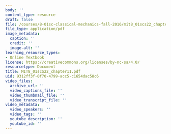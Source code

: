```yaml
---
body: ''
content_type: resource
draft: false
file: /courses/8-01sc-classical-mechanics-fall-2016/mit8_01scs22_chapter11.pdf
file_type: application/pdf
image_metadata:
  caption: ''
  credit: ''
  image-alt: ''
learning_resource_types:
- Online Textbook
license: https://creativecommons.org/licenses/by-nc-sa/4.0/
resourcetype: Document
title: MIT8_01scS22_chapter11.pdf
uid: 9312ff3f-0f70-4799-acc5-c1654dac58c6
video_files:
  archive_url: ''
  video_captions_file: ''
  video_thumbnail_file: ''
  video_transcript_file: ''
video_metadata:
  video_speakers: ''
  video_tags: ''
  youtube_description: ''
  youtube_id: ''
---
```

